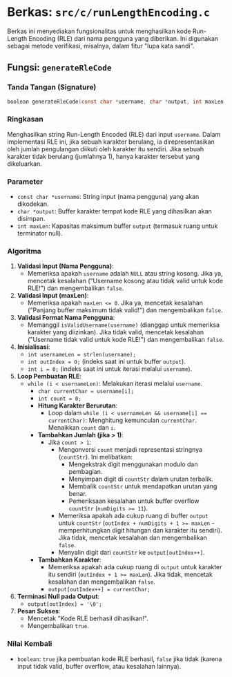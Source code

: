 # Berkas: `src/c/runLengthEncoding.c`

Berkas ini menyediakan fungsionalitas untuk menghasilkan kode Run-Length Encoding (RLE) dari nama pengguna yang diberikan. Ini digunakan sebagai metode verifikasi, misalnya, dalam fitur "lupa kata sandi".

## Fungsi: `generateRleCode`

### Tanda Tangan (Signature)
```c
boolean generateRleCode(const char *username, char *output, int maxLen)
```

### Ringkasan
Menghasilkan string Run-Length Encoded (RLE) dari input `username`. Dalam implementasi RLE ini, jika sebuah karakter berulang, ia direpresentasikan oleh jumlah pengulangan diikuti oleh karakter itu sendiri. Jika sebuah karakter tidak berulang (jumlahnya 1), hanya karakter tersebut yang dikeluarkan.

### Parameter
*   `const char *username`: String input (nama pengguna) yang akan dikodekan.
*   `char *output`: Buffer karakter tempat kode RLE yang dihasilkan akan disimpan.
*   `int maxLen`: Kapasitas maksimum buffer `output` (termasuk ruang untuk terminator null).

### Algoritma
1.  **Validasi Input (Nama Pengguna)**:
    *   Memeriksa apakah `username` adalah `NULL` atau string kosong. Jika ya, mencetak kesalahan ("Username kosong atau tidak valid untuk kode RLE!") dan mengembalikan `false`.
2.  **Validasi Input (maxLen)**:
    *   Memeriksa apakah `maxLen <= 0`. Jika ya, mencetak kesalahan ("Panjang buffer maksimum tidak valid!") dan mengembalikan `false`.
3.  **Validasi Format Nama Pengguna**:
    *   Memanggil `isValidUsername(username)` (dianggap untuk memeriksa karakter yang diizinkan). Jika tidak valid, mencetak kesalahan ("Username tidak valid untuk kode RLE!") dan mengembalikan `false`.
4.  **Inisialisasi**:
    *   `int usernameLen = strlen(username);`
    *   `int outIndex = 0;` (indeks saat ini untuk buffer `output`).
    *   `int i = 0;` (indeks saat ini untuk iterasi melalui `username`).
5.  **Loop Pembuatan RLE**:
    *   `while (i < usernameLen)`: Melakukan iterasi melalui `username`.
        *   `char currentChar = username[i];`
        *   `int count = 0;`
        *   **Hitung Karakter Berurutan**:
            *   Loop dalam `while (i < usernameLen && username[i] == currentChar)`: Menghitung kemunculan `currentChar`. Menaikkan `count` dan `i`.
        *   **Tambahkan Jumlah (jika > 1)**:
            *   Jika `count > 1`:
                *   Mengonversi `count` menjadi representasi stringnya (`countStr`). Ini melibatkan:
                    *   Mengekstrak digit menggunakan modulo dan pembagian.
                    *   Menyimpan digit di `countStr` dalam urutan terbalik.
                    *   Membalik `countStr` untuk mendapatkan urutan yang benar.
                    *   Pemeriksaan kesalahan untuk buffer overflow `countStr` (`numDigits >= 11`).
                *   Memeriksa apakah ada cukup ruang di buffer `output` untuk `countStr` (`outIndex + numDigits + 1 >= maxLen` - memperhitungkan digit hitungan dan karakter itu sendiri). Jika tidak, mencetak kesalahan dan mengembalikan `false`.
                *   Menyalin digit dari `countStr` ke `output[outIndex++]`.
        *   **Tambahkan Karakter**:
            *   Memeriksa apakah ada cukup ruang di `output` untuk karakter itu sendiri (`outIndex + 1 >= maxLen`). Jika tidak, mencetak kesalahan dan mengembalikan `false`.
            *   `output[outIndex++] = currentChar;`
6.  **Terminasi Null pada Output**:
    *   `output[outIndex] = '\0';`
7.  **Pesan Sukses**:
    *   Mencetak "Kode RLE berhasil dihasilkan!".
    *   Mengembalikan `true`.

### Nilai Kembali
*   `boolean`: `true` jika pembuatan kode RLE berhasil, `false` jika tidak (karena input tidak valid, buffer overflow, atau kesalahan lainnya).
